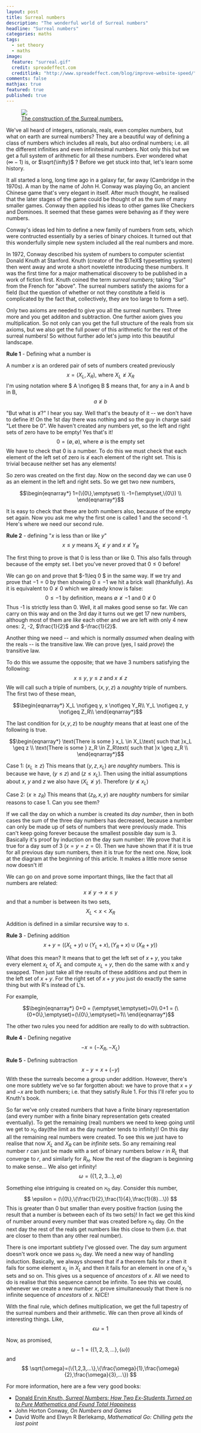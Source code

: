 ```yaml
---
layout: post
title: Surreal numbers
description: "The wonderful world of Surreal numbers"
headline: "Surreal numbers"
categories: maths
tags: 
  - set theory
  - maths
image: 
  feature: "surreal.gif"
  credit: spreadeffect.com
  creditlink: "http://www.spreadeffect.com/blog/improve-website-speed/"
comments: false
mathjax: true
featured: true
published: true
---
```


<figure>
	<a href="{{ site.url }}/images/surreal.gif"><img src="{{ site.url }}/images/surreal.gif"></a>
	<figcaption><a href="http://ianopolous.github.io/" data-toggle="tooltip" title="Surreal!">The construction of the Surreal numbers.</a></figcaption>
</figure>

We've all heard of integers, rationals, reals, even complex 
numbers, but what on earth are surreal numbers? They are a 
beautiful way of defining a class of numbers which includes 
all reals, but also ordinal numbers; i.e. all the different 
infinities and even infinitesimal numbers. Not only this but 
we get a full system of arithmetic for all these numbers. 
Ever wondered what ($\infty-1$) is, or $\sqrt{\infty}$ ? Before 
we get stuck into that, let's learn some history.  

It all started a long, long time ago in a galaxy far, far away 
(Cambridge in the 1970s). A man by the name of John H. Conway 
was playing Go, an ancient Chinese game that's very elegant in 
itself. After much thought, he realised that the later stages 
of the game could be thought of as the sum of many smaller 
games. Conway then applied his ideas to other games like 
Checkers and Dominoes. It seemed that these games were behaving
as if they were numbers. 

Conway's ideas led him to define a new family of numbers from
sets, which were contructed essentially by a series of binary 
choices. It turned out that this wonderfully simple new system
included all the real numbers and more.

In 1972, Conway described 
his system of numbers to computer scientist Donald Knuth at Stanford. 
Knuth (creator of the $\TeX$ typesetting system) then went away and wrote a short novelette
introducing these numbers. It was the first time
for a major mathematical discovery to be published in a work of
fiction first. Knuth coined the term <i>surreal numbers</i>; taking "Sur" from the French for "above". The surreal 
numbers satisfy the axioms for a field (but the question of whether or not they constitute a field is 
complicated by the fact that, collectively, they are too large to form a set).

Only two axioms are needed to give you all the surreal numbers. Three more and you get 
additon and subtraction. One further axiom gives you multiplication.
So not only can you get the full structure of the reals from six axioms, but 
we also get the full power of this arithmetic for the rest of the surreal
numbers! So without further ado let's jump into this beautiful landscape.

<b>Rule 1</b> - Defining what a number is

A number $x$ is an ordered pair of sets of numbers created previously 
$$
x = (X_L,X_R)\text{, where }X_L \not\geq X_R
$$
I'm using notation where $ A \not\geq B $ means that, for any a in A 
and b in B, 
$$
a \not\geq b
$$

"But what is $\not\geq$?" I hear you say. Well that's the beauty of it -- 
we don't have to define it! On the 1st day there was nothing and so 
the guy in charge said "Let there be 0". We haven't created any numbers 
yet, so the left and right sets of zero have to be empty! Yes that's it!
$$
0=(\emptyset,\emptyset) \text{,  where $\emptyset$ is the empty set}
$$
We have to check that 0 is a number. To do this we must check that each 
element of the left set of zero is $\not\geq$ each element of the right
set. This is trivial because neither set has any elements! 

So zero was created on the first day. Now on the second day we can use 
0 as an element in the left and right sets. So we get two new numbers,

$$\begin{eqnarray*}
1=(\{0\},\emptyset) \\
-1=(\emptyset,\{0\}) \\
\end{eqnarray*}$$

It is easy to check that these are both numbers also, because of the 
empty set again. Now you ask me why the first one is called 1 and the 
second -1. Here's where we need our second rule.

<b>Rule 2</b> - defining "$x$ is less than or like $y$"
$$
x \leq y \text{ \ \ means \ } X_L \not\geq y \text{ and } x \not\geq Y_R 
$$

The first thing to prove is that 0 is less than or like 0. This
also falls through because of the empty set. I bet you've never proved 
that $0 \leq 0$ before! 

We can go on and prove that $-1\leq 0 $ in the same way. If we try 
and prove that $-1=0$ by then showing $0 \leq -1$ we hit a brick wall
(thankfully). As it is equivalent to $0 \not\geq 0$ which we already 
know is false:
$$
0 \leq -1 \text{ by definition, means } \emptyset \not\geq -1\text{ and }
0 \not\geq 0
$$
Thus -1 is strictly less than 0. Well, it all makes 
good sense so far. We can carry on this way and on the 3rd day it turns 
out we get 17 new numbers, although most of them are <i>like</i> each 
other and we are left with only 4 new ones: 2, -2, $\frac{1}{2}$ and 
$-\frac{1}{2}$. 

Another thing we need -- and which is normally <i>assumed</i> when dealing with the reals -- is 
the transitive law. We can prove (yes, I said <i>prove</i>) the 
transitive law. 

To do this we assume the opposite; that we have 3 numbers satisfying
the following:
$$
x \leq y\text{, \ } y \leq z \text{ \ and \ } x \not\leq z
$$
We will call such a triple of numbers, $(x,y,z)$ a <i>naughty</i> triple of numbers.
The first two of these mean,

$$\begin{eqnarray*}
X_L \not\geq y, x \not\geq Y_R\\
Y_L \not\geq z, y \not\geq Z_R\\
\end{eqnarray*}$$

The last condition for $(x,y,z)$ to be <i>naughty</i> means that at least
one of the following is true.

$$\begin{eqnarray*}
\text{There is some } x_L \in X_L\text{ such that }x_L \geq z \\
\text{There is some } z_R \in Z_R\text{ such that }x \geq z_R \\
\end{eqnarray*}$$

Case 1: ($x_L \geq z$)
This means that $(y,z,x_L)$ are <i>naughty</i> numbers.
This is because we have, ($y \leq z$) and ($z \leq x_L$). Then using the initial
assumptions about $x$, $y$ and $z$ we also have ($X_L \not\geq y$). Therefore ($y \not\leq x_L$)

Case 2: ($x \geq z_R$)
This means that $(z_R,x,y)$ are <i>naughty</i> numbers for similar reasons to case 1. Can you see them?

If we call the day on which a number is created its <i>day number</i>, then 
in both cases the sum of the three day numbers has decreased, because a number
can only be made up of sets of numbers that were previously made. This
can't keep going forever because the smallest possible day sum is 3. 
Basically it's proof by induction on the day sum number: We prove that it is true
 for a day sum of 3 ($x=y=z=0$). Then we have shown that if it is true for all 
previous day sum numbers, then it is true for the next one. Now, look at the 
diagram at the beginning of this article. It makes a little more sense now 
doesn't it!

We can go on and prove some important things, like the fact that all numbers are related:
$$
x \not\geq y \rightarrow x \leq y
$$
and that a number is between its two sets,
$$
X_L < x < X_R
$$

Addition is defined in a similar recursive way to $\leq$.

<b>Rule 3</b> - Defining addition
$$
x+y = ((X_L+y)\cup(Y_L+x),(Y_R+x)\cup(X_R+y))
$$

What does this mean? It means that to get the left set of $x+y$, 
you take every element $x_L$ of $X_L$ and compute $x_L+y$, then do 
the same with x and y swapped. Then just take all the results of 
these additions and put them in the left set of $x+y$. For the 
right set of $x+y$ you just do exactly the same thing but with R's
instead of L's. 

For example,

$$\begin{eqnarray*}
0+0 = (\emptyset,\emptyset)=0\\
0+1 = (\{0+0\},\emptyset)=(\{0\},\emptyset)=1\\
\end{eqnarray*}$$

The other two rules you need for addition are really to do with subtraction.

<b>Rule 4</b> - Defining negative
$$
-x = (-X_R,-X_L)
$$

<b>Rule 5</b> - Defining subtraction
$$
x-y=x+(-y)
$$
With these the surreals become a group under addition. However, there's one more
subtlety we've so far forgotten about: we have to prove that $x+y$ and $-x$ are 
both numbers; i.e. that they satisfy Rule 1. For this I'll refer you to Knuth's book. 

So far we've only created numbers that have a finite binary representation (and 
every number with a finite binary representation gets created eventually). To get
the remaining (real) numbers we need to keep going until we get to $\aleph_0$ day(the limit as the day number tends to infinity)!
On this day all the remaining real numbers were created. To see this we just 
have to realise that now $X_L$ and $X_R$ can be <i>infinite</i> sets. So any
remaining real number $r$ can just be made with a set of binary numbers below $r$ in $R_L$
that converge to $r$, and similarly for $R_H$. Now the rest of the diagram 
is beginning to make sense... We also get infinity!
$$
\omega = (\{1,2,3...\},\emptyset)
$$

Something else intriguing is created on $\aleph_0$ day. Consider this number,
$$
\epsilon = (\{0\},\{\frac{1}{2},\frac{1}{4},\frac{1}{8}...\})
$$
This is greater than 0 but smaller than every positive fraction (using the result 
that a number is between each of its two sets)! In fact we get this kind of 
number around every number that was created before $\aleph_0$ day. On the next 
day the rest of the reals get numbers like this close to them (i.e. that are 
closer to them than any other real number). 

There is one important subtlety I've glossed over. The day sum argument doesn't
work once we pass $\aleph_0$ day. We need a new way of handling induction. 
Basically, we always showed that if a theorem fails for $x$
then it fails for some element $x_L$ in $X_L$ and then it fails for an element in one
of $x_L$'s sets and so on. This gives us a sequence of <i>ancestors</i> of $x$. All 
we need to do is realise that this sequence cannot be infinite. To see this we could,
whenever we create a new number $x$, prove simultaneously that there is no
infinite sequence of <i>ancestors</i> of $x$. NICE!

With the final rule, which defines multiplication, we get the full tapestry of the
surreal numbers and their arithmetic. We can then prove all kinds of interesting
things. Like,
$$
\epsilon \omega =1
$$

Now, as promised,
$$
\omega-1=(\{1,2,3,...\},\{\omega\})
$$
and
$$
\sqrt{\omega}=(\{1,2,3,...\},\{\frac{\omega}{1},\frac{\omega}{2},\frac{\omega}{3},...\})
$$

For more information, here are a few very good books:<br>
<ul>
<li>
<a href="http://www-cs-faculty.stanford.edu/\~knuth/sn.html">Donald Ervin Knuth,  <i>Surreal Numbers: How Two Ex-Students Turned on to Pure Mathematics and Found Total Happiness</i></a> 
<li>John Horton Conway, <i>On Numbers and Games</i>
<li>David Wolfe and Elwyn R Berlekamp, <i>Mathematical Go: Chilling
gets the last point</i>
</ul>